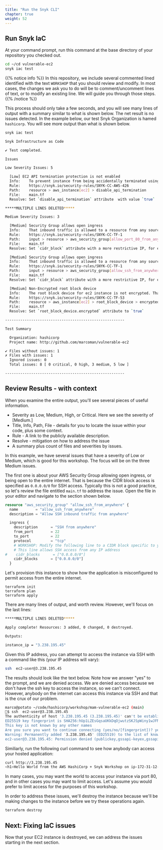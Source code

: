 ```yaml
---
title: "Run the Snyk CLI"
chapter: true
weight: 52
---
```


## Run Snyk IaC

At your command prompt, run this command at the base directory of your repository you checked out.

```bash
cd ~/cd vulnerable-ec2
snyk iac test
```

{{% notice info %}}
In this repository, we include several commented lined identified with the text `WORKSHOP` that you should review and modify.  In most cases, the changes we ask you to do will be to comment/uncomment lines of text, or to modify an existing line.  We will guide you through those steps.
{{% /notice %}}


This process should only take a few seconds, and you will see many lines of output with a summary similar to what is shown below. The net result is no issues detected.  In the example below, our test Snyk Organization is hamed `hashicorp`.  You will see more output than what is shown below.



```bash
snyk iac test

Snyk Infrastructure as Code

✔ Test completed.

Issues

Low Severity Issues: 5

  [Low] EC2 API termination protection is not enabled
  Info:    To prevent instance from being accidentally terminated using Amazon EC2, you can enable termination protection for the instance. Without this setting enabled the instances can be terminated by accident. This setting should only be used for instances with high availability requirements. Enabling this may prevent IaC workflows from updating the instance, for example terraform will not be able to terminate the instance to update instance type
  Rule:    https://snyk.io/security-rules/SNYK-CC-AWS-426
  Path:    resource > aws_instance[ec2] > disable_api_termination
  File:    main.tf
  Resolve: Set `disable_api_termination` attribute  with value `true`

*****MULTIPLE LINES DELETED*****

Medium Severity Issues: 3

  [Medium] Security Group allows open ingress
  Info:    That inbound traffic is allowed to a resource from any source instead of a restricted range. That potentially everyone can access your resource
  Rule:    https://snyk.io/security-rules/SNYK-CC-TF-1
  Path:    input > resource > aws_security_group[allow_port_80_from_anywhere] > ingress
  File:    main.tf
  Resolve: Set `cidr_block` attribute with a more restrictive IP, for example `192.16.0.0/24`

  [Medium] Security Group allows open ingress
  Info:    That inbound traffic is allowed to a resource from any source instead of a restricted range. That potentially everyone can access your resource
  Rule:    https://snyk.io/security-rules/SNYK-CC-TF-1
  Path:    input > resource > aws_security_group[allow_ssh_from_anywhere] > ingress
  File:    main.tf
  Resolve: Set `cidr_block` attribute with a more restrictive IP, for example `192.16.0.0/24`

  [Medium] Non-Encrypted root block device
  Info:    The root block device for ec2 instance is not encrypted. That should someone gain unauthorized access to the data they would be able to read the contents.
  Rule:    https://snyk.io/security-rules/SNYK-CC-TF-53
  Path:    resource > aws_instance[ec2] > root_block_device > encrypted
  File:    main.tf
  Resolve: Set `root_block_device.encrypted` attribute to `true`

-------------------------------------------------------

Test Summary

  Organization: hashicorp
  Project name: http://github.com/marcoman/vulnerable-ec2

✔ Files without issues: 1
✗ Files with issues: 1
  Ignored issues: 0
  Total issues: 8 [ 0 critical, 0 high, 3 medium, 5 low ]

-------------------------------------------------------
```

## Review Results - with context

When you examine the entire output, you'll see several pieces of useful information.

* Severity as Low, Medium, High, or Critical.  Here we see the severity of [Medium.]
* Title, Info, Path, File - details for you to locate the issue within your code, plus some context.
* Rule - A link to the publicly available description.
* Resolve - mitigation on how to address the issue
* A summary plus count of files and severities by issues.

In this example, we have several issues that have a severity of Low or Medium, which is good for this workshop.  The focus will be on the three Medium issues.

The first one is about your AWS Security Group allowing open ingress, or being open to the entire internet.  That is because the CIDR block access is specified as `0.0.0.0/0` for SSH access.  Typically this is not a good practice, so let's review the file entitled `main.tf` to address the issue.  Open the file in your editor and navigate to the section shown below.

```terraform
resource "aws_security_group" "allow_ssh_from_anywhere" {
  name        = "allow_ssh_from_anywhere"
  description = "Allow SSH inbound traffic from anywhere"

  ingress {
    description      = "SSH from anywhere"
    from_port        = 22
    to_port          = 22
    protocol         = "tcp"
    # WORKSHOP: Modify the following line to a CIDR block specific to you, and uncomment the next line with 0.0.0.0
    # This line allows SSH access from any IP address
#    cidr_blocks      = ["0.0.0.0/0"]
    cidr_blocks      = ["0.0.0.0/0"]
  }
```

Let's provision this instance to show how the application is misconfigured to permit access from the entire internet.

```
terraform init
terraform plan
terraform apply
```

There are many lines of output, and worth review.  However, we'll focus on the last lines:

```bash
*****MULTIPLE LINES DELETED*****

Apply complete! Resources: 3 added, 0 changed, 0 destroyed.

Outputs:

instance_ip = "3.238.195.45"
```

Given this IP address, you can attempt to access the instance via SSH with a command like this (your IP address will vary):

```bash
ssh  ec2-user@3.238.195.45
```

The results should look like the text below.  Note how we answer "yes" to the prompt, and we are denied access.  We are denied access because we don't have the ssh key to access the instance, so we can't connect.  However, anybody on the internet can access this instance via SSH and that is the crux of our problem.

```bash
marco@potato ~/code/hashicorp/workshop/mam-vulnerable-ec2 (main)
🐧$ ssh  ec2-user@3.238.195.45
The authenticity of host '3.238.195.45 (3.238.195.45)' can't be established.
ED25519 key fingerprint is SHA256:hUp1LZEsGqsaUKkDqOjwutzSKJSpWiny1wJFNIhk3E0.
This key is not known by any other names
Are you sure you want to continue connecting (yes/no/[fingerprint])? yes
Warning: Permanently added '3.238.195.45' (ED25519) to the list of known hosts.
ec2-user@3.238.195.45: Permission denied (publickey,gssapi-keyex,gssapi-with-mic).
```

Similiarly, run the following curl command to see how anybody can access your hosted application:

```bash
curl http://3.238.195.45
<h1>Hello World from the AWS HashiCorp + Snyk Workshop on ip-172-31-12-224.ec2.internal</h1>
```

In many cases, you may want the world to access your instance via port 80, and in other cases you may want to limit access.  Let's assume you would prefer to limit access for the purposes of this workshop.


In order to address these issues, we'll destroy the instance because we'll be making changes to the instance before we try these operations again.

```bash
terraform destroy
```

## Next: Fixing IaC issues <!-- TODO: MODIFY the body -->
Now that your EC2 instance is destroyed, we can address the issues starting in the next section.
